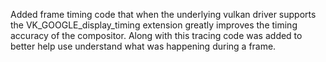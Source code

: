 Added frame timing code that when the underlying vulkan driver supports the
VK_GOOGLE_display_timing extension greatly improves the timing accuracy of the
compositor. Along with this tracing code was added to better help use understand
what was happening during a frame.
